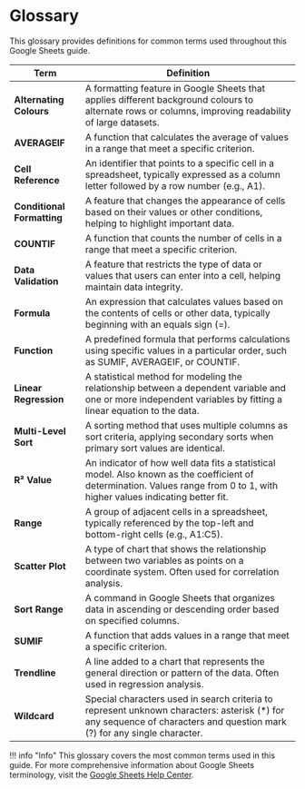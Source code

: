 # Glossary

This glossary provides definitions for common terms used throughout this Google Sheets guide.

| **Term** | **Definition** |
|----------|----------------|
| **Alternating Colours** | A formatting feature in Google Sheets that applies different background colours to alternate rows or columns, improving readability of large datasets. |
| **AVERAGEIF** | A function that calculates the average of values in a range that meet a specific criterion. |
| **Cell Reference** | An identifier that points to a specific cell in a spreadsheet, typically expressed as a column letter followed by a row number (e.g., A1). |
| **Conditional Formatting** | A feature that changes the appearance of cells based on their values or other conditions, helping to highlight important data. |
| **COUNTIF** | A function that counts the number of cells in a range that meet a specific criterion. |
| **Data Validation** | A feature that restricts the type of data or values that users can enter into a cell, helping maintain data integrity. |
| **Formula** | An expression that calculates values based on the contents of cells or other data, typically beginning with an equals sign (=). |
| **Function** | A predefined formula that performs calculations using specific values in a particular order, such as SUMIF, AVERAGEIF, or COUNTIF. |
| **Linear Regression** | A statistical method for modeling the relationship between a dependent variable and one or more independent variables by fitting a linear equation to the data. |
| **Multi-Level Sort** | A sorting method that uses multiple columns as sort criteria, applying secondary sorts when primary sort values are identical. |
| **R² Value** | An indicator of how well data fits a statistical model. Also known as the coefficient of determination. Values range from 0 to 1, with higher values indicating better fit. |
| **Range** | A group of adjacent cells in a spreadsheet, typically referenced by the top-left and bottom-right cells (e.g., A1:C5). |
| **Scatter Plot** | A type of chart that shows the relationship between two variables as points on a coordinate system. Often used for correlation analysis. |
| **Sort Range** | A command in Google Sheets that organizes data in ascending or descending order based on specified columns. |
| **SUMIF** | A function that adds values in a range that meet a specific criterion. |
| **Trendline** | A line added to a chart that represents the general direction or pattern of the data. Often used in regression analysis. |
| **Wildcard** | Special characters used in search criteria to represent unknown characters: asterisk (*) for any sequence of characters and question mark (?) for any single character. |

!!! info "Info"
    This glossary covers the most common terms used in this guide. For more comprehensive information about Google Sheets terminology, visit the [Google Sheets Help Center](https://support.google.com/docs/topic/9054603). 